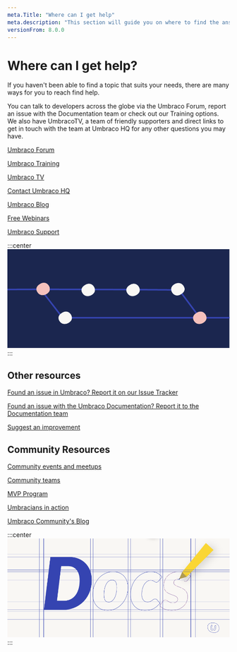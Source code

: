 ```yaml
---
meta.Title: "Where can I get help" 
meta.description: "This section will guide you on where to find the answers for any questions you may have."
versionFrom: 8.0.0
---
```

# Where can I get help?

If you haven't been able to find a topic that suits your needs, there are many ways for you to reach find help.

You can talk to developers across the globe via the Umbraco Forum, report an issue with the Documentation team or check out our Training options. We also have UmbracoTV, a team of friendly supporters and direct links to get in touch with the team at Umbraco HQ for any other questions you may have.

[Umbraco Forum](https://our.umbraco.com/forum/)

[Umbraco Training](https://umbraco.com/training/)

[Umbraco TV](https://umbraco.tv/)

[Contact Umbraco HQ](https://umbraco.com/contact-us/)

[Umbraco Blog](https://umbraco.com/blog/)

[Free Webinars](https://umbraco.com/products/free-umbraco-webinars/)

[Umbraco Support](https://umbraco.com/products/umbraco-support/what-is-umbraco-support/)

:::center
![Umbraco support](images/U_PRs.png)
:::

## Other resources

[Found an issue in Umbraco? Report it on our Issue Tracker](https://github.com/umbraco/Umbraco-CMS/issues)

[Found an issue with the Umbraco Documentation? Report it to the Documentation team](https://github.com/umbraco/UmbracoDocs)

[Suggest an improvement](https://our.umbraco.com/documentation/Contribute/)

## Community Resources

[Community events and meetups](https://community.umbraco.com/events/)

[Community teams](https://community.umbraco.com/community-teams/)

[MVP Program](https://community.umbraco.com/mvp-program/)

[Umbracians in action](https://community.umbraco.com/umbracians-in-action/)

[Umbraco Community's Blog](https://umbraco.com/blog/category/community)

:::center
![Umbraco community](images/U_Docs.png)
:::
